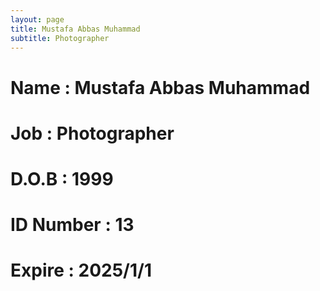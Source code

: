 ```yaml
---
layout: page
title: Mustafa Abbas Muhammad
subtitle: Photographer
---
```

# Name : Mustafa Abbas Muhammad
# Job : Photographer
# D.O.B : 1999
# ID Number : 13
# Expire : 2025/1/1
